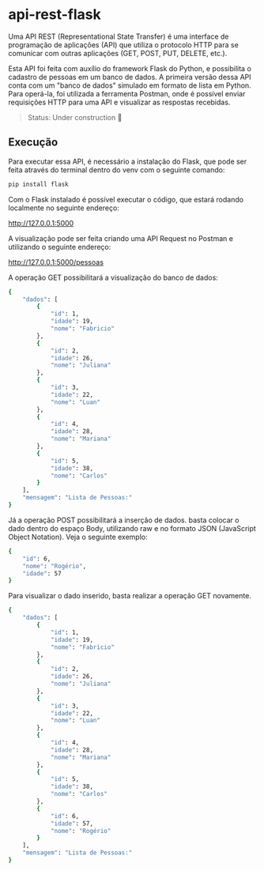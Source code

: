 ﻿# api-rest-flask

Uma API REST (Representational State Transfer) é uma interface de programação de aplicações (API) que utiliza o protocolo HTTP para se comunicar com outras aplicações  (GET, POST, PUT, DELETE, etc.).

Esta API foi feita com auxílio do framework Flask do Python, e possibilita o cadastro de pessoas em um banco de dados. A primeira versão dessa API conta com um "banco de dados" simulado em formato de lista em Python. Para operá-la, foi utilizada a ferramenta Postman, onde é possível enviar requisições HTTP para uma API e visualizar as respostas recebidas.

> Status: Under construction :wrench:

## Execução

Para executar essa API, é necessário a instalação do Flask, que pode ser feita através do terminal dentro do venv com o seguinte comando:

```sh
pip install flask
```

Com o Flask instalado é possível executar o código, que estará rodando localmente no seguinte endereço:

http://127.0.0.1:5000

A visualização pode ser feita criando uma API Request no Postman e utilizando o seguinte endereço:

http://127.0.0.1:5000/pessoas

A operação GET possibilitará a visualização do banco de dados:

```sh
{
    "dados": [
        {
            "id": 1,
            "idade": 19,
            "nome": "Fabricio"
        },
        {
            "id": 2,
            "idade": 26,
            "nome": "Juliana"
        },
        {
            "id": 3,
            "idade": 22,
            "nome": "Luan"
        },
        {
            "id": 4,
            "idade": 28,
            "nome": "Mariana"
        },
        {
            "id": 5,
            "idade": 38,
            "nome": "Carlos"
        }
    ],
    "mensagem": "Lista de Pessoas:"
}
```

Já a operação POST possibilitará a inserção de dados. basta colocar o dado dentro do espaço Body, utilizando raw e no formato JSON (JavaScript Object Notation). Veja o seguinte exemplo:

```sh
{
    "id": 6,
    "nome": "Rogério",
    "idade": 57
}
```

Para visualizar o dado inserido, basta realizar a operação GET novamente.

```sh
{
    "dados": [
        {
            "id": 1,
            "idade": 19,
            "nome": "Fabricio"
        },
        {
            "id": 2,
            "idade": 26,
            "nome": "Juliana"
        },
        {
            "id": 3,
            "idade": 22,
            "nome": "Luan"
        },
        {
            "id": 4,
            "idade": 28,
            "nome": "Mariana"
        },
        {
            "id": 5,
            "idade": 38,
            "nome": "Carlos"
        },
        {
            "id": 6,
            "idade": 57,
            "nome": "Rogério"
        }
    ],
    "mensagem": "Lista de Pessoas:"
}
```


